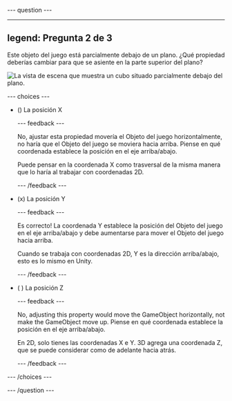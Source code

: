 
--- question ---

---
legend: Pregunta 2 de 3
---

Este objeto del juego está parcialmente debajo de un plano. ¿Qué propiedad deberías cambiar para que se asiente en la parte superior del plano?

![La vista de escena que muestra un cubo situado parcialmente debajo del plano.](images/cube-scene-view-q2.png)

--- choices ---

- () La posición X

  --- feedback ---

  No, ajustar esta propiedad movería el Objeto del juego horizontalmente, no haría que el Objeto del juego se moviera hacia arriba. Piense en qué coordenada establece la posición en el eje arriba/abajo.

  Puede pensar en la coordenada X como trasversal de la misma manera que lo haría al trabajar con coordenadas 2D.

  --- /feedback ---

- (x) La posición Y

  --- feedback ---

  Es correcto! La coordenada Y establece la posición del Objeto del juego en el eje arriba/abajo y debe aumentarse para mover el Objeto del juego hacia arriba.

  Cuando se trabaja con coordenadas 2D, Y es la dirección arriba/abajo, esto es lo mismo en Unity.

  --- /feedback ---

- ( ) La posición Z

  --- feedback ---

  No, adjusting this property would move the GameObject horizontally, not make the GameObject move up. Piense en qué coordenada establece la posición en el eje arriba/abajo.

  En 2D, solo tienes las coordenadas X e Y. 3D agrega una coordenada Z, que se puede considerar como de adelante hacia atrás.

  --- /feedback ---

--- /choices ---

--- /question ---
